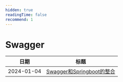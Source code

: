 ```yaml
---
hidden: true
readingTime: false
recommend: 1
---
```

# Swagger

| 日期 | 标题                    |
| ---------- | ------------------------- |
| 2024-01-04 | [Swagger和Springboot的整合](Swagger和Springboot的整合.md) |
